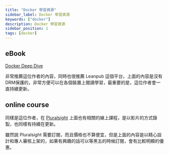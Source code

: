 ```yaml
---
title: "Docker 學習資源"
sidebar_label: Docker 學習資源
keywords: ["docker"]
description: Docker 學習資源
sidebar_position: 1
tags: [docker]
---
```


## eBook
[Docker Deep Dive](https://leanpub.com/dockerdeepdive)

非常推薦這位作者的內容，同時也很推薦 Leanpub 這個平台，上面的內容是沒有DRM保護的，非常方便可以在各個裝置上閱讀學習，最重要的是，這位作者會一直持續更新。

## online course
同樣是這位作者，在 [Pluralsight](https://app.pluralsight.com/paths/skills/docker-fundamentals-for-developers) 上面也有相關的線上課程，是以影片的方式錄製，也同樣有持續在更新。

雖然說 Pluralsight 需要訂閱，而且價格也不算便宜，但是上面的內容是以精心設計和專人審核上架的，如果有興趣的話可以等黑五的時候訂閱，會有比較明顯的優惠。